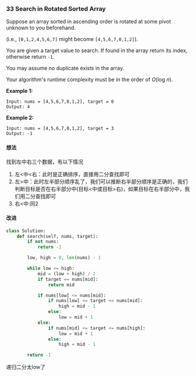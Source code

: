 ### 33 Search in Rotated Sorted Array

Suppose an array sorted in ascending order is rotated at some pivot unknown to you beforehand.

(i.e., `[0,1,2,4,5,6,7]` might become `[4,5,6,7,0,1,2]`).

You are given a target value to search. If found in the array return its index, otherwise return `-1`.

You may assume no duplicate exists in the array.

Your algorithm's runtime complexity must be in the order of *O*(log *n*).

**Example 1:**

```
Input: nums = [4,5,6,7,0,1,2], target = 0
Output: 4
```

**Example 2:**

```
Input: nums = [4,5,6,7,0,1,2], target = 3
Output: -1
```

#### 想法

找到左中右三个数据，有以下情况

1. 左<中<右：此时是正确排序，直接用二分查找即可
2. 左>中：此时左半部分顺序乱了，我们可以推断右半部分顺序是正确的，我们判断目标是否在右半部分中(目标<中或目标>右)，如果目标在右半部分中，我们用二分查找即可
3. 右<中:同2

#### 改进

```python
class Solution:
    def search(self, nums, target):
        if not nums:
            return -1

        low, high = 0, len(nums) - 1

        while low <= high:
            mid = (low + high) / 2
            if target == nums[mid]:
                return mid

            if nums[low] <= nums[mid]:
                if nums[low] <= target <= nums[mid]:
                    high = mid - 1
                else:
                    low = mid + 1
            else:
                if nums[mid] <= target <= nums[high]:
                    low = mid + 1
                else:
                    high = mid - 1

        return -1
```

递归二分太low了